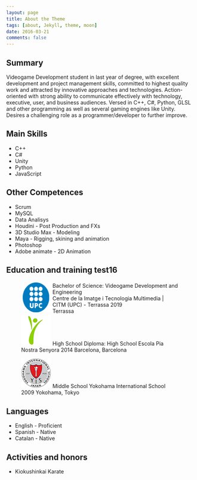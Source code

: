 ```yaml
---
layout: page
title: About the Theme
tags: [about, Jekyll, theme, moon]
date: 2016-03-21
comments: false
---
```


## Summary
Videogame Development student in last year of degree, with excellent development and project management skills, committed to highest quality work and attracted by innovative approaches and technologies. Action-oriented with strong ability to communicate effectively with technology, executive, user, and business audiences.
Versed in C++, C#, Python, GLSL and other programming as well as several gaming engines like Unity. Desires a challenging role as a programmer/developer to further improve.

## Main Skills
* C++
* C#
* Unity
* Python
* JavaScript

## Other Competences
* Scrum
* MySQL
* Data Analisys
* Houdini - Post Production and FXs
* 3D Studio Max - Modeling
* Maya - Rigging, skining and animation
* Photoshop
* Adobe animate - 2D Animation

## Education and training test16

<figure>
    <p style="margin:4px;max-idth:100%;float:left;overflow:auto;">
    <img src="../assets/img/UPC.png" alt="" style="width:80px;height:80px;float:left;">    
    Bachelor of Science: Videogame Development and Engineering<br />
    Centre de la Imatge i Tecnologia Multimedia | CITM (UPC) - Terrassa 2019<br />
    Terrassa<br />
    </p>   
</figure>




<figure>
	<a href="../assets/img/PIA.png"><img src="../assets/img/PIA.png"></a>
    <span>
    High School Diploma: High School
    Escola Pia Nostra Senyora 2014
    Barcelona, Barcelona
    </span>
</figure>

<figure>
	<a href="../assets/img/YIS.png"><img src="../assets/img/YIS.png"></a>
    <span>
    Middle School
    Yokohama International School 2009
    Yokohama, Tokyo
    </span>
</figure>


## Languages
* English - Proficient
* Spanish - Native
* Catalan - Native

## Activities and honors
* Kiokushinkai Karate
